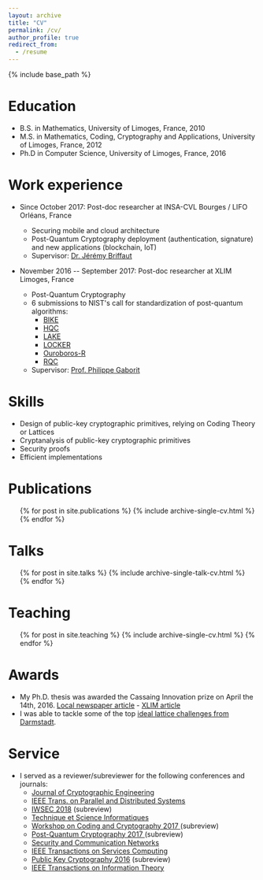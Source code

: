 ```yaml
---
layout: archive
title: "CV"
permalink: /cv/
author_profile: true
redirect_from:
  - /resume
---
```


{% include base_path %}

Education
======
* B.S. in Mathematics, University of Limoges, France, 2010
* M.S. in Mathematics, Coding, Cryptography and Applications, University of Limoges, France, 2012
* Ph.D in Computer Science, University of Limoges, France, 2016

Work experience
======
* Since October 2017: Post-doc researcher at INSA-CVL Bourges / LIFO Orléans, France
  * Securing mobile and cloud architecture
  * Post-Quantum Cryptography deployment (authentication, signature) and new applications (blockchain, IoT)
  * Supervisor: <a href="https://www.univ-orleans.fr/lifo/pageperso.php?lang=fr&id=63">Dr. Jérémy Briffaut</a>

* November 2016 -- September 2017: Post-doc researcher at XLIM Limoges, France
  * Post-Quantum Cryptography 
  * 6 submissions to NIST's call for standardization of post-quantum algorithms:
    * <a href="http://bikesuite.org/">BIKE</a>
    * <a href="">HQC</a>
    * <a href="">LAKE</a>
    * <a href="">LOCKER</a>
    * <a href="">Ouroboros-R</a>
    * <a href="">RQC</a>
  * Supervisor: <a href="http://www.unilim.fr/pages_perso/philippe.gaborit/">Prof. Philippe Gaborit</a>
  
Skills
======
* Design of public-key cryptographic primitives, relying on Coding Theory or Lattices 
* Cryptanalysis of public-key cryptographic primitives
* Security proofs
* Efficient implementations

Publications
======
  <ul>{% for post in site.publications %}
    {% include archive-single-cv.html %}
  {% endfor %}</ul>
  
Talks
======
  <ul>{% for post in site.talks %}
    {% include archive-single-talk-cv.html %}
  {% endfor %}</ul>
  
Teaching
======
  <ul>{% for post in site.teaching %}
    {% include archive-single-cv.html %}
  {% endfor %}</ul>
  
Awards
======
* My Ph.D. thesis was awarded the Cassaing Innovation prize on April the 14th, 2016. <a href="http://www.lepopulaire.fr/limoges/science/education/2017/04/18/trois-laureats-du-concours-cassaing-a-l-universite_12369372.html">Local newspaper article</a> - <a href="http://www.xlim.fr/actualites/jean-christophe-deneuville-prix-jc-cassaing-2017-de-linnovation">XLIM article</a> 
* I was able to tackle some of the top <a href="http://www.latticechallenge.org/ideallattice-challenge/index.php">ideal lattice challenges from Darmstadt</a>. 

Service
======
* I served as a reviewer/subreviewer for the following conferences and journals:
  * [Journal of Cryptographic Engineering](https://link.springer.com/journal/13389)
  * [IEEE Trans. on Parallel and Distributed Systems](https://www.computer.org/web/tpds)
  * [IWSEC 2018](http://www.iwsec.org/2018/) (subreview)
  * [Technique et Science Informatiques](https://tsi.revuesonline.com/accueil.jsp)
  * [Workshop on Coding and Cryptography 2017 ](http://wcc2017.suai.ru/) (subreview)
  * [Post-Quantum Cryptography 2017 ](https://2017.pqcrypto.org/conference/) (subreview)
  * [Security and Communication Networks](http://onlinelibrary.wiley.com/journal/10.1002/%28ISSN%291939-0122)
  * [IEEE Transactions on Services Computing](http://www.computer.org/web/tsc)
  * [Public Key Cryptography 2016](http://troll.iis.sinica.edu.tw/pkc16/) (subreview)
  * [IEEE Transactions on Information Theory](http://www.comm.utoronto.ca/trans-it/index.shtml)

